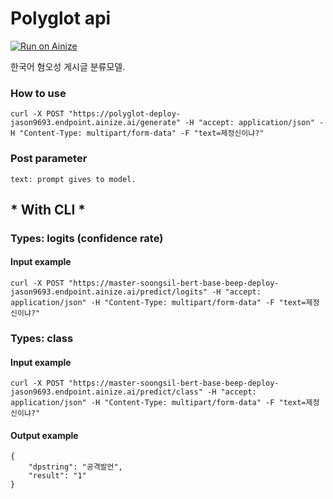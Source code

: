# Polyglot api

[![Run on Ainize](https://ainize.ai/images/run_on_ainize_button.svg)](https://ainize.web.app/redirect?git_repo=https://github.com/jason9693/polyglot-deploy)

한국어 혐오성 게시글 분류모델.

### How to use

    curl -X POST "https://polyglot-deploy-jason9693.endpoint.ainize.ai/generate" -H "accept: application/json" -H "Content-Type: multipart/form-data" -F "text=제정신이냐?"

### Post parameter

    text: prompt gives to model.


## * With CLI *

### Types: logits (confidence rate)

#### Input example

    curl -X POST "https://master-soongsil-bert-base-beep-deploy-jason9693.endpoint.ainize.ai/predict/logits" -H "accept: application/json" -H "Content-Type: multipart/form-data" -F "text=제정신이냐?"
    

### Types: class

#### Input example

    curl -X POST "https://master-soongsil-bert-base-beep-deploy-jason9693.endpoint.ainize.ai/predict/class" -H "accept: application/json" -H "Content-Type: multipart/form-data" -F "text=제정신이냐?"

#### Output example


    {
        "dpstring": "공격발언",
        "result": "1"
    }

